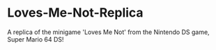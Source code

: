 # Loves-Me-Not-Replica
A replica of the minigame 'Loves Me Not' from the Nintendo DS game, Super Mario 64 DS!

